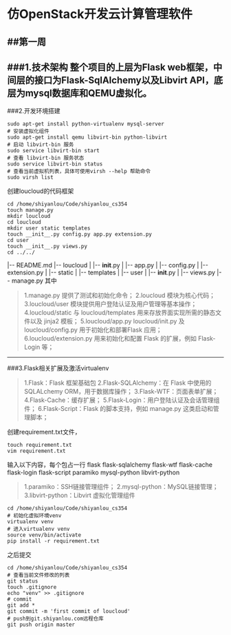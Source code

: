 # 仿OpenStack开发云计算管理软件 
##第一周
------
###1.技术架构
整个项目的上层为Flask web框架，中间层的接口为Flask-SqlAlchemy以及Libvirt API，底层为mysql数据库和QEMU虚拟化。
------
###2.开发环境搭建
```
sudo apt-get install python-virtualenv mysql-server
# 安装虚拟化组件
sudo apt-get install qemu libvirt-bin python-libvirt
# 启动 libvirt-bin 服务
sudo service libvirt-bin start
# 查看 libvirt-bin 服务状态
sudo service libvirt-bin status
# 查看当前虚拟机列表，具体可使用virsh --help 帮助命令
sudo virsh list
```
创建loucloud的代码框架
```
cd /home/shiyanlou/Code/shiyanlou_cs354
touch manage.py
mkdir loucloud
cd loucloud
mkdir user static templates
touch __init__.py config.py app.py extension.py
cd user
touch __init__.py views.py
cd ../../
```
|-- README.md
|-- loucloud
|   |-- __init__.py
|   |-- app.py
|   |-- config.py
|   |-- extension.py
|   |-- static
|   |-- templates
|   |-- user
|       |-- __init__.py
|       |-- views.py
|-- manage.py
其中
>1.manage.py 提供了测试和初始化命令；
>2.loucloud 模块为核心代码；
>3.loucloud/user 模块提供用户登陆认证及用户管理等基本操作；
>4.loucloud/static 与 loucloud/templates 用来存放界面实现所需的静态文件以及 jinja2 模板；
>5.loucloud/app.py loucloud/init.py 及loucloud/config.py 用于初始化和部署Flask 应用；
>6.loucloud/extension.py 用来初始化和配置 Flask 的扩展，例如 Flask-Login 等；

------
###3.Flask相关扩展及激活virtualenv
>1.Flask：Flask 框架基础包
>2.Flask-SQLAlchemy：在 Flask 中使用的 SQLALchemy ORM，用于数据库操作；
>3.Flask-WTF：页面表单扩展；
>4.Flask-Cache：缓存扩展；
>5.Flask-Login：用户登陆认证及会话管理组件；
>6.Flask-Script：Flask 的脚本支持，例如 manage.py 这类启动和管理脚本；

创建requirement.txt文件，
```
touch requirement.txt
vim requirement.txt
```

输入以下内容，每个包占一行
flask
flask-sqlalchemy
flask-wtf
flask-cache
flask-login
flask-script
paramiko
mysql-python
libvirt-python

>1.paramiko：SSH链接管理组件；
>2.mysql-python：MySQL链接管理；
>3.libvirt-python：Libvirt 虚拟化管理组件

```
cd /home/shiyanlou/Code/shiyanlou_cs354
# 初始化虚拟环境venv
virtualenv venv
# 进入virtualenv venv
source venv/bin/activate
pip install -r requirement.txt
```
之后提交
```
cd /home/shiyanlou/Code/shiyanlou_cs354
# 查看当前文件修改的列表
git status
touch .gitignore
echo "venv" >> .gitignore
# commit
git add *
git commit -m 'first commit of loucloud'
# push到git.shiyanlou.com远程仓库
git push origin master
```

